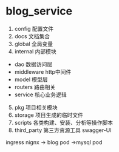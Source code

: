 # blog_service
1.  config 配置文件
2. docs 文档集合
3. global 全局变量
4. internal 内部模块
* dao 数据访问层
* middleware http中间件
* model 模型层
* routers 路由相关
* service 核心业务逻辑
5. pkg 项目相关模块
6. storage 项目生成的临时文件
7. scripts 各类构建、安装、分析等操作脚本
8. third_party 第三方资源工具 swagger-UI

ingress nignx -> blog pod ->mysql pod

